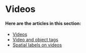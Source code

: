 
# Videos

#### Here are the articles in this section:

- [Videos](./video.md)
- [Video and object tags](./video-and-object-tags.md)
- [Spatial labels on videos](./spatial-labels-on-videos.md)
